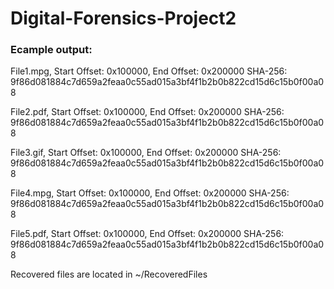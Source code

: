 # Digital-Forensics-Project2
### Ecample output:
  File1.mpg, Start Offset: 0x100000, End Offset: 0x200000 
  SHA-256: 9f86d081884c7d659a2feaa0c55ad015a3bf4f1b2b0b822cd15d6c15b0f00a08 

  File2.pdf, Start Offset: 0x100000, End Offset: 0x200000
  SHA-256: 9f86d081884c7d659a2feaa0c55ad015a3bf4f1b2b0b822cd15d6c15b0f00a08 

  File3.gif, Start Offset: 0x100000, End Offset: 0x200000 
  SHA-256: 9f86d081884c7d659a2feaa0c55ad015a3bf4f1b2b0b822cd15d6c15b0f00a08 

  File4.mpg, Start Offset: 0x100000, End Offset: 0x200000 
  SHA-256: 9f86d081884c7d659a2feaa0c55ad015a3bf4f1b2b0b822cd15d6c15b0f00a08 

  File5.pdf, Start Offset: 0x100000, End Offset: 0x200000 
  SHA-256: 9f86d081884c7d659a2feaa0c55ad015a3bf4f1b2b0b822cd15d6c15b0f00a08 

  Recovered files are located in ~/RecoveredFiles 
